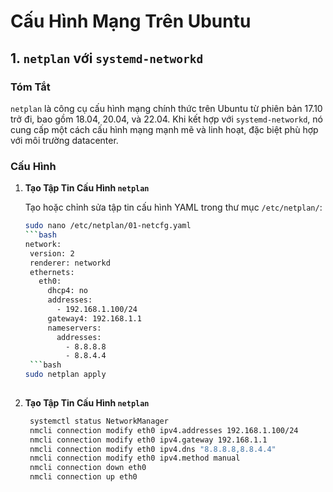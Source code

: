 # Cấu Hình Mạng Trên Ubuntu

## 1. `netplan` với `systemd-networkd`

### Tóm Tắt
`netplan` là công cụ cấu hình mạng chính thức trên Ubuntu từ phiên bản 17.10 trở đi, bao gồm 18.04, 20.04, và 22.04. Khi kết hợp với `systemd-networkd`, nó cung cấp một cách cấu hình mạng mạnh mẽ và linh hoạt, đặc biệt phù hợp với môi trường datacenter.

### Cấu Hình

1. **Tạo Tập Tin Cấu Hình `netplan`**

   Tạo hoặc chỉnh sửa tập tin cấu hình YAML trong thư mục `/etc/netplan/`:

   ```bash
   sudo nano /etc/netplan/01-netcfg.yaml
   ```bash
   network:
    version: 2
    renderer: networkd
    ethernets:
      eth0:
        dhcp4: no
        addresses:
          - 192.168.1.100/24
        gateway4: 192.168.1.1
        nameservers:
          addresses:
            - 8.8.8.8
            - 8.8.4.4
    ```bash
   sudo netplan apply
            
2. **Tạo Tập Tin Cấu Hình `netplan`**
    ```bash
     systemctl status NetworkManager
     nmcli connection modify eth0 ipv4.addresses 192.168.1.100/24
     nmcli connection modify eth0 ipv4.gateway 192.168.1.1
     nmcli connection modify eth0 ipv4.dns "8.8.8.8,8.8.4.4"
     nmcli connection modify eth0 ipv4.method manual
     nmcli connection down eth0
     nmcli connection up eth0


